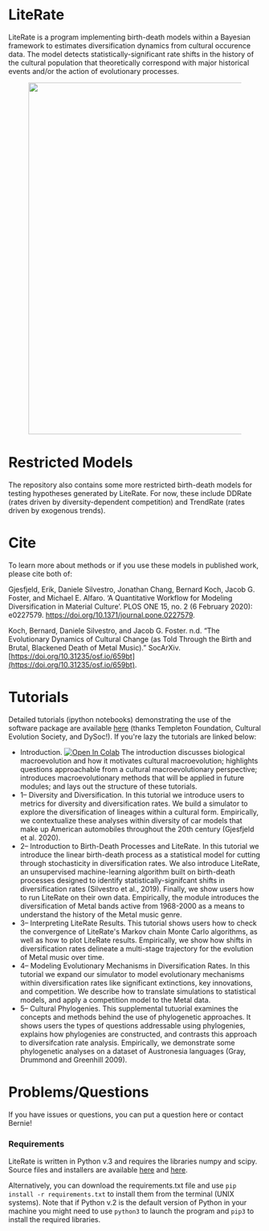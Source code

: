 # LiteRate
LiteRate is a program implementing birth-death models within a Bayesian framework to estimates diversification dynamics from cultural occurence data. The model detects statistically-significant rate shifts in the history of the cultural population that theoretically correspond with major historical events and/or the action of evolutionary processes. 

<figure align="center">
<img src="https://github.com/dsilvestro/LiteRate/raw/master/other/Figure_3.png" alt="" width="500" height="700" border="0">
</figure>

# Restricted Models
The repository also contains some more restricted birth-death models for testing hypotheses generated by LiteRate. For now, these include DDRate (rates driven by diversity-dependent competition) and TrendRate (rates driven by exogenous trends).

# Cite
To learn more about methods or if you use these models in published work, please cite both of:

Gjesfjeld, Erik, Daniele Silvestro, Jonathan Chang, Bernard Koch, Jacob G. Foster, and Michael E. Alfaro. ‘A Quantitative Workflow for Modeling Diversification in Material Culture’. PLOS ONE 15, no. 2 (6 February 2020): e0227579. https://doi.org/10.1371/journal.pone.0227579.

Koch, Bernard, Daniele Silvestro, and Jacob G. Foster. n.d. “The Evolutionary Dynamics of Cultural Change (as Told Through the Birth and Brutal, Blackened Death of Metal Music).” SocArXiv. [https://doi.org/10.31235/osf.io/659bt](https://doi.org/10.31235/osf.io/659bt).

# Tutorials
Detailed tutorials (ipython notebooks) demonstrating the use of the software package are available [here](http://www.dysoc.org/cesmodules/diversification_module/) (thanks Templeton Foundation, Cultural Evolution Society, and DySoc!). If you're lazy the tutorials are linked below:

-  Introduction. [![Open In Colab](https://colab.research.google.com/assets/colab-badge.svg)](colab.research.google.com/drive/google.com/file/d/1PiuXfk88XaqNkf1PYmLITBrwQ88NVcRW/view?usp=sharing) The introduction discusses biological macroevolution and how it motivates cultural macroevolution; highlights questions approachable from a cultural macroevolutionary perspective; introduces macroevolutionary methods that will be applied in future modules; and lays out the structure of these tutorials.
 -   1– Diversity and Diversification. In this tutorial we introduce users to metrics for diversity and diversification rates. We build a simulator to explore the diversification of lineages within a cultural form. Empirically, we contextualize these analyses within diversity of car models that make up American automobiles throughout the 20th century (Gjesfjeld et al. 2020).
 -   2– Introduction to Birth-Death Processes and LiteRate. In this tutorial we introduce the linear birth-death process as a statistical model for cutting through stochasticity in diversification rates. We also introduce LiteRate, an unsupervised machine-learning algorithm built on birth-death processes designed to identify statistically-signifcant shifts in diversification rates (Silvestro et al., 2019). Finally, we show users how to run LiteRate on their own data. Empirically, the module introduces the diversification of Metal bands active from 1968-2000 as a means to understand the history of the Metal music genre.
 -   3– Interpreting LiteRate Results. This tutorial shows users how to check the convergence of LiteRate's Markov chain Monte Carlo algorithms, as well as how to plot LiteRate results. Empirically, we show how shifts in diversification rates delineate a multi-stage trajectory for the evolution of Metal music over time.
 -   4– Modeling Evolutionary Mechanisms in Diversification Rates. In this tutorial we expand our simulator to model evolutionary mechanisms within diversification rates like significant extinctions, key innovations, and competition. We describe how to translate simulations to statistical models, and apply a competition model to the Metal data.
 -   5– Cultural Phylogenies. This supplemental tutuorial examines the concepts and methods behind the use of phylogenetic approaches. It shows users the types of questions addressable using phylogenies, explains how phylogenies are constructed, and contrasts this approach to diversifcation rate analysis. Empirically, we demonstrate some phylogenetic analyses on a dataset of Austronesia languages (Gray, Drummond and Greenhill 2009). 

# Problems/Questions
If you have issues or questions, you can put a question here or contact Bernie!

### Requirements
LiteRate is written in Python v.3 and requires 
the libraries numpy and scipy. 
Source files and installers are available [here](https://numpy.org) and [here](https://scipy.org). 

Alternatively, you can download the requirements.txt file and use `pip install -r requirements.txt` to install them from the terminal (UNIX systems). Note that if Python v.2 is the default version of Python in your machine you might need to use `python3` to launch the program and `pip3` to install the required libraries. 



